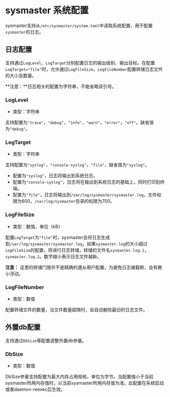 # sysmaster 系统配置

sysmaster支持从`/etc/sysmaster/system.toml`中读取系统配置，用于配置`sysmaster`的日志。

## 日志配置

支持通过`LogLevel`、`LogTarget`分别配置日志的输出级别、输出目标。在配置`LogTarget="file"`时，允许通过`LogFileSize`，`LogFileNumber`配置转储日志文件的大小及数量。

**注意：**日志相关的配置为字符串，不能省略双引号。

### LogLevel

* 类型：字符串

支持配置为`"trace"`，`"debug"`，`"info"`，`"warn"`，`"error"`，`"off"`。缺省值为`"debug"`。

### LogTarget

* 类型：字符串

支持配置为`"syslog"`，`"console-syslog"`，`"file"`，缺省值为`"syslog"`。

* 配置为`"syslog"`，日志将输出到系统日志。
* 配置为`"console-syslog"`，日志将在输出到系统日志的基础上，同时打印到终端。
* 配置为`"file"`，日志将输出到`/var/log/sysmaster/sysmaster.log`，文件权限为600，`/var/log/sysmaster`目录的权限为700。

### LogFileSize

* 类型：数值，单位（kB）

配置`LogTarget`为`"file"`时，sysmaster会将日志生成到`/var/log/sysmaster/sysmaster.log`，如果`sysmaster.log`的大小超过`LogFileSize`的配置，将进行日志转储，转储的文件名`sysmaster.log.1`，`sysmaster.log.2`。数字越小表示日志文件越新。

**注意：** 这里的转储门限并不是精确的遵从用户配置，为避免日志被截断，会有微小浮动。

### LogFileNumber

* 类型：数值

配置转储文件的数量，当文件数量超限时，会自动删除最旧的日志文件。

## 外置db配置

支持通过`DbSize`等配置调整外置db参量。

### DbSize

* 类型：数值

DbSize参量支持配置为最大内存占用规格，单位为字节。当配置值小于当前sysmaster所用内存值时，以当前sysmaster所用内存值为准。此配置在系统启动或者daemon-reexec后生效。
